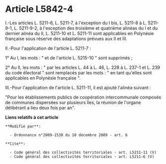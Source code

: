 # Article L5842-4

I.-Les articles L. 5211-6, L. 5211-7, à l'exception du I bis, L. 5211-8 à L. 5211-9-1, L. 5211-9-2, à l'exception des
troisième et quatrième alinéas du I et du dernier alinéa du II, L. 5211-10 et L. 5211-11 sont applicables en Polynésie
française sous réserve des adaptations prévues aux II et III. 

II.-Pour l'application de l'article L. 5211-7 : 

1° Au I, les mots : " et de l'article L. 5215-10 " sont supprimés ; 

2° Au II, les mots : " par les articles L. 44 à L. 46, L. 228 à L. 237-1 et L. 239 du code électoral " sont remplacés par les
mots : " en tant qu'elles sont applicables en Polynésie française ". 

III.-Pour l'application de l'article L. 5211-11, il est ajouté l'alinéa suivant : 

"Pour les établissements publics de coopération intercommunale composés de communes dispersées sur plusieurs îles, la réunion
de l'organe délibérant a lieu deux fois par an".

**Liens relatifs à cet article**

	**Modifié par**:

	  - Ordonnance n°2009-1530 du 10 décembre 2009 - art. 6

	**Cite**:

	  - Code général des collectivités territoriales - art. L5211-11 (V)
	  - Code général des collectivités territoriales - art. L5211-6 (V)
